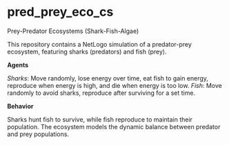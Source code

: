 # pred_prey_eco_cs
Prey-Predator Ecosystems (Shark-Fish-Algae)

This repository contains a NetLogo simulation of a predator-prey ecosystem, featuring sharks (predators) and fish (prey).

**Agents**

_Sharks_: Move randomly, lose energy over time, eat fish to gain energy, reproduce when energy is high, and die when energy is too low.
_Fish_: Move randomly to avoid sharks, reproduce after surviving for a set time.

**Behavior**

Sharks hunt fish to survive, while fish reproduce to maintain their population. The ecosystem models the dynamic balance between predator and prey populations.
